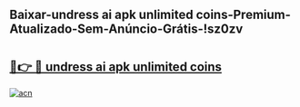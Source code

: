 
## Baixar-undress ai apk unlimited coins-Premium-Atualizado-Sem-Anúncio-Grátis-!sz0zv

# <h2><a href="https://andorid.site?title=undress_ai_apk_unlimited_coins&ref=27">🔗👉 🔴 undress ai apk unlimited coins</a></h2>

[![acn](https://github.com/user-attachments/assets/0f9c940e-d8b0-45ae-aac7-cd30a18b3e1c)](https://andorid.site?title=undress_ai_apk_unlimited_coins&ref=27)

